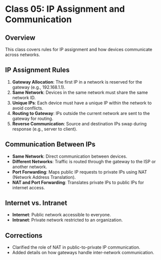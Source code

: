 # Class 05: IP Assignment and Communication

## Overview
This class covers rules for IP assignment and how devices communicate across networks.

## IP Assignment Rules
1. **Gateway Allocation**: The first IP in a network is reserved for the gateway (e.g., 192.168.1.1).
2. **Same Network**: Devices in the same network must share the same network ID.
3. **Unique IPs**: Each device must have a unique IP within the network to avoid conflicts.
4. **Routing to Gateway**: IPs outside the current network are sent to the gateway for routing.
5. **Reverse Communication**: Source and destination IPs swap during response (e.g., server to client).

## Communication Between IPs
- **Same Network**: Direct communication between devices.
- **Different Networks**: Traffic is routed through the gateway to the ISP or another network.
- **Port Forwarding**: Maps public IP requests to private IPs using NAT (Network Address Translation).
- **NAT and Port Forwarding**: Translates private IPs to public IPs for internet access.

## Internet vs. Intranet
- **Internet**: Public network accessible to everyone.
- **Intranet**: Private network restricted to an organization.

## Corrections
- Clarified the role of NAT in public-to-private IP communication.
- Added details on how gateways handle inter-network communication.
